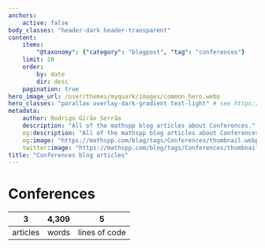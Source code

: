 ```yaml
---
anchors:
    active: false
body_classes: "header-dark header-transparent"
content:
    items:
        "@taxonomy": {"category": "blogpost", "tag": "conferences"}
    limit: 20
    order:
        by: date
        dir: desc
    pagination: true
hero_image_url: /user/themes/myquark/images/common_hero.webp
hero_classes: "parallax overlay-dark-gradient text-light" # see https://demo.getgrav.org/blog-skeleton/blog/hero-classes
metadata:
    author: Rodrigo Girão Serrão
    description: "All of the mathspp blog articles about Conferences."
    og:description: "All of the mathspp blog articles about Conferences."
    og:image: "https://mathspp.com/blog/tags/Conferences/thumbnail.webp"
    twitter:image: "https://mathspp.com/blog/tags/Conferences/thumbnail.webp"
title: "Conferences blog articles"
---
```



# Conferences


<table class="stats-table">
    <thead>
        <tr>
            <th style="text-align: center;">3</th>
            <th style="text-align: center;">4,309</th>
            <th style="text-align: center;">5</th>
        </tr>
    </thead>
    <tbody>
        <tr>
            <td style="text-align: center;">articles</td>
            <td style="text-align: center;">words</td>
            <td style="text-align: center;">lines of code</td>
        </tr>
    </tbody>
</table>